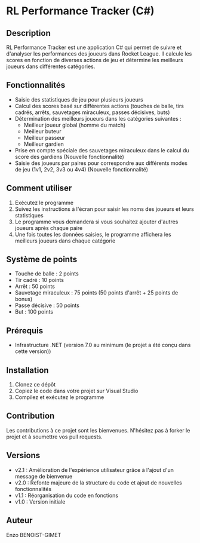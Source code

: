 # RL Performance Tracker (C#)

## Description
RL Performance Tracker est une application C# qui permet de suivre et d'analyser les performances des joueurs dans Rocket League. Il calcule les scores en fonction de diverses actions de jeu et détermine les meilleurs joueurs dans différentes catégories.

## Fonctionnalités
- Saisie des statistiques de jeu pour plusieurs joueurs
- Calcul des scores basé sur différentes actions (touches de balle, tirs cadrés, arrêts, sauvetages miraculeux, passes décisives, buts)
- Détermination des meilleurs joueurs dans les catégories suivantes :
  - Meilleur joueur global (homme du match)
  - Meilleur buteur
  - Meilleur passeur
  - Meilleur gardien
- Prise en compte spéciale des sauvetages miraculeux dans le calcul du score des gardiens (Nouvelle fonctionnalité)
- Saisie des joueurs par paires pour correspondre aux différents modes de jeu (1v1, 2v2, 3v3 ou 4v4) (Nouvelle fonctionnalité)

## Comment utiliser
1. Exécutez le programme
2. Suivez les instructions à l'écran pour saisir les noms des joueurs et leurs statistiques
3. Le programme vous demandera si vous souhaitez ajouter d'autres joueurs après chaque paire
4. Une fois toutes les données saisies, le programme affichera les meilleurs joueurs dans chaque catégorie

## Système de points
- Touche de balle : 2 points
- Tir cadré : 10 points
- Arrêt : 50 points
- Sauvetage miraculeux : 75 points (50 points d'arrêt + 25 points de bonus)
- Passe décisive : 50 points
- But : 100 points

## Prérequis
- Infrastructure .NET (version 7.0 au minimum (le projet a été conçu dans cette version))

## Installation
1. Clonez ce dépôt
2. Copiez le code dans votre projet sur Visual Studio
3. Compilez et exécutez le programme

## Contribution
Les contributions à ce projet sont les bienvenues. N'hésitez pas à forker le projet et à soumettre vos pull requests.

## Versions
- v2.1 : Amélioration de l'expérience utilisateur grâce à l'ajout d'un message de bienvenue
- v2.0 : Refonte majeure de la structure du code et ajout de nouvelles fonctionnalités
- v1.1 : Réorganisation du code en fonctions
- v1.0 : Version initiale

## Auteur
Enzo BENOIST-GIMET
